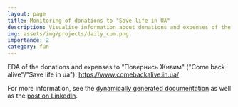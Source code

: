 ```yaml
---
layout: page
title: Monitoring of donations to "Save life in UA"
description: Visualise information about donations and expenses of the fund
img: assets/img/projects/daily_cum.png
importance: 2
category: fun
---
```


EDA of the donations and expenses to "Повернись Живим" ("Come back alive"/"Save life in ua"): https://www.comebackalive.in.ua/

For more information, see the [dynamically generated documentation](https://mlisovyi.github.io/save_life_in_ua/)
as well as
the [post on LinkedIn](https://www.linkedin.com/posts/misha-lisovyi_devops-analytics-github-activity-6932226838773563392-k28C?utm_source=share&utm_medium=member_desktop).
